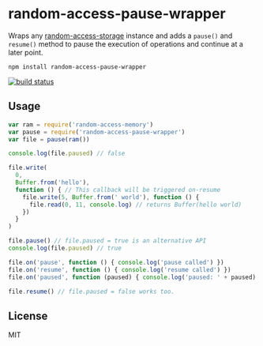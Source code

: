 # random-access-pause-wrapper

Wraps any [random-access-storage](https://github.com/random-access-storage/random-access-storage) instance and adds a `pause()` 
and `resume()` method to pause the execution of operations and continue at a later point.

```
npm install random-access-pause-wrapper
```

[![build status](http://img.shields.io/travis/random-access-storage/random-access-pause-wrapper.svg?style=flat)](http://travis-ci.org/martinheidegger/random-access-pause-wrapper)

## Usage

``` js
var ram = require('random-access-memory')
var pause = require('random-access-pause-wrapper')
var file = pause(ram())

console.log(file.paused) // false

file.write(
  0,
  Buffer.from('hello'),
  function () { // This callback will be triggered on-resume
    file.write(5, Buffer.from(' world'), function () {
      file.read(0, 11, console.log) // returns Buffer(hello world)
    })
  }
)

file.pause() // file.paused = true is an alternative API
console.log(file.paused) // true

file.on('pause', function () { console.log('pause called') })
file.on('resume', function () { console.log('resume called') })
file.on('paused', function (paused) { console.log('paused: ' + paused) })

file.resume() // file.paused = false works too.
```

## License

MIT
